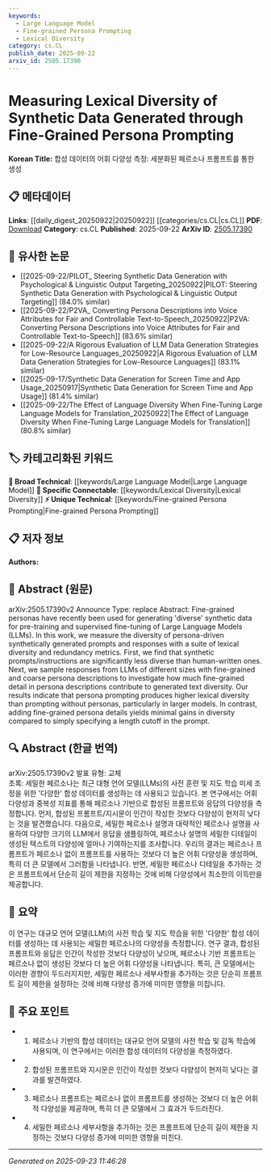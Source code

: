 ```yaml
---
keywords:
  - Large Language Model
  - Fine-grained Persona Prompting
  - Lexical Diversity
category: cs.CL
publish_date: 2025-09-22
arxiv_id: 2505.17390
---
```


<!-- KEYWORD_LINKING_METADATA:
{
  "processed_timestamp": "2025-09-23T11:46:28.805374",
  "vocabulary_version": "1.0",
  "selected_keywords": [
    "Large Language Model",
    "Fine-grained Persona Prompting",
    "Lexical Diversity"
  ],
  "rejected_keywords": [],
  "similarity_scores": {
    "Large Language Model": 0.85,
    "Fine-grained Persona Prompting": 0.7,
    "Lexical Diversity": 0.82
  },
  "extraction_method": "AI_prompt_based",
  "budget_applied": true,
  "candidates_json": {
    "candidates": [
      {
        "surface": "Large Language Models",
        "canonical": "Large Language Model",
        "aliases": [
          "LLMs"
        ],
        "category": "broad_technical",
        "rationale": "Large Language Models are central to the study and connect well with other NLP concepts.",
        "novelty_score": 0.45,
        "connectivity_score": 0.88,
        "specificity_score": 0.65,
        "link_intent_score": 0.85
      },
      {
        "surface": "Fine-grained Persona Prompting",
        "canonical": "Fine-grained Persona Prompting",
        "aliases": [
          "Persona-driven Prompting"
        ],
        "category": "unique_technical",
        "rationale": "This is a unique method discussed in the paper, relevant for linking to specific NLP techniques.",
        "novelty_score": 0.75,
        "connectivity_score": 0.6,
        "specificity_score": 0.8,
        "link_intent_score": 0.7
      },
      {
        "surface": "Lexical Diversity",
        "canonical": "Lexical Diversity",
        "aliases": [
          "Text Diversity"
        ],
        "category": "specific_connectable",
        "rationale": "Lexical diversity is a key metric in evaluating NLP models, connecting to broader linguistic analysis.",
        "novelty_score": 0.55,
        "connectivity_score": 0.78,
        "specificity_score": 0.72,
        "link_intent_score": 0.82
      }
    ],
    "ban_list_suggestions": [
      "synthetic data",
      "diversity metrics"
    ]
  },
  "decisions": [
    {
      "candidate_surface": "Large Language Models",
      "resolved_canonical": "Large Language Model",
      "decision": "linked",
      "scores": {
        "novelty": 0.45,
        "connectivity": 0.88,
        "specificity": 0.65,
        "link_intent": 0.85
      }
    },
    {
      "candidate_surface": "Fine-grained Persona Prompting",
      "resolved_canonical": "Fine-grained Persona Prompting",
      "decision": "linked",
      "scores": {
        "novelty": 0.75,
        "connectivity": 0.6,
        "specificity": 0.8,
        "link_intent": 0.7
      }
    },
    {
      "candidate_surface": "Lexical Diversity",
      "resolved_canonical": "Lexical Diversity",
      "decision": "linked",
      "scores": {
        "novelty": 0.55,
        "connectivity": 0.78,
        "specificity": 0.72,
        "link_intent": 0.82
      }
    }
  ]
}
-->

# Measuring Lexical Diversity of Synthetic Data Generated through Fine-Grained Persona Prompting

**Korean Title:** 합성 데이터의 어휘 다양성 측정: 세분화된 페르소나 프롬프트를 통한 생성

## 📋 메타데이터

**Links**: [[daily_digest_20250922|20250922]] [[categories/cs.CL|cs.CL]]
**PDF**: [Download](https://arxiv.org/pdf/2505.17390.pdf)
**Category**: cs.CL
**Published**: 2025-09-22
**ArXiv ID**: [2505.17390](https://arxiv.org/abs/2505.17390)

## 🔗 유사한 논문
- [[2025-09-22/PILOT_ Steering Synthetic Data Generation with Psychological & Linguistic Output Targeting_20250922|PILOT: Steering Synthetic Data Generation with Psychological & Linguistic Output Targeting]] (84.0% similar)
- [[2025-09-22/P2VA_ Converting Persona Descriptions into Voice Attributes for Fair and Controllable Text-to-Speech_20250922|P2VA: Converting Persona Descriptions into Voice Attributes for Fair and Controllable Text-to-Speech]] (83.6% similar)
- [[2025-09-22/A Rigorous Evaluation of LLM Data Generation Strategies for Low-Resource Languages_20250922|A Rigorous Evaluation of LLM Data Generation Strategies for Low-Resource Languages]] (83.1% similar)
- [[2025-09-17/Synthetic Data Generation for Screen Time and App Usage_20250917|Synthetic Data Generation for Screen Time and App Usage]] (81.4% similar)
- [[2025-09-22/The Effect of Language Diversity When Fine-Tuning Large Language Models for Translation_20250922|The Effect of Language Diversity When Fine-Tuning Large Language Models for Translation]] (80.8% similar)

## 🏷️ 카테고리화된 키워드
**🧠 Broad Technical**: [[keywords/Large Language Model|Large Language Model]]
**🔗 Specific Connectable**: [[keywords/Lexical Diversity|Lexical Diversity]]
**⚡ Unique Technical**: [[keywords/Fine-grained Persona Prompting|Fine-grained Persona Prompting]]

## 📋 저자 정보

**Authors:** 

## 📄 Abstract (원문)

arXiv:2505.17390v2 Announce Type: replace 
Abstract: Fine-grained personas have recently been used for generating 'diverse' synthetic data for pre-training and supervised fine-tuning of Large Language Models (LLMs). In this work, we measure the diversity of persona-driven synthetically generated prompts and responses with a suite of lexical diversity and redundancy metrics. First, we find that synthetic prompts/instructions are significantly less diverse than human-written ones. Next, we sample responses from LLMs of different sizes with fine-grained and coarse persona descriptions to investigate how much fine-grained detail in persona descriptions contribute to generated text diversity. Our results indicate that persona prompting produces higher lexical diversity than prompting without personas, particularly in larger models. In contrast, adding fine-grained persona details yields minimal gains in diversity compared to simply specifying a length cutoff in the prompt.

## 🔍 Abstract (한글 번역)

arXiv:2505.17390v2 발표 유형: 교체  
초록: 세밀한 페르소나는 최근 대형 언어 모델(LLMs)의 사전 훈련 및 지도 학습 미세 조정을 위한 '다양한' 합성 데이터를 생성하는 데 사용되고 있습니다. 본 연구에서는 어휘 다양성과 중복성 지표를 통해 페르소나 기반으로 합성된 프롬프트와 응답의 다양성을 측정합니다. 먼저, 합성된 프롬프트/지시문이 인간이 작성한 것보다 다양성이 현저히 낮다는 것을 발견했습니다. 다음으로, 세밀한 페르소나 설명과 대략적인 페르소나 설명을 사용하여 다양한 크기의 LLM에서 응답을 샘플링하여, 페르소나 설명의 세밀한 디테일이 생성된 텍스트의 다양성에 얼마나 기여하는지를 조사합니다. 우리의 결과는 페르소나 프롬프트가 페르소나 없이 프롬프트를 사용하는 것보다 더 높은 어휘 다양성을 생성하며, 특히 더 큰 모델에서 그러함을 나타냅니다. 반면, 세밀한 페르소나 디테일을 추가하는 것은 프롬프트에서 단순히 길이 제한을 지정하는 것에 비해 다양성에서 최소한의 이득만을 제공합니다.

## 📝 요약

이 연구는 대규모 언어 모델(LLM)의 사전 학습 및 지도 학습을 위한 '다양한' 합성 데이터를 생성하는 데 사용되는 세밀한 페르소나의 다양성을 측정합니다. 연구 결과, 합성된 프롬프트와 응답은 인간이 작성한 것보다 다양성이 낮으며, 페르소나 기반 프롬프트는 페르소나 없이 생성된 것보다 더 높은 어휘 다양성을 나타냅니다. 특히, 큰 모델에서는 이러한 경향이 두드러지지만, 세밀한 페르소나 세부사항을 추가하는 것은 단순히 프롬프트 길이 제한을 설정하는 것에 비해 다양성 증가에 미미한 영향을 미칩니다.

## 🎯 주요 포인트

- 1. 페르소나 기반의 합성 데이터는 대규모 언어 모델의 사전 학습 및 감독 학습에 사용되며, 이 연구에서는 이러한 합성 데이터의 다양성을 측정하였다.
- 2. 합성된 프롬프트와 지시문은 인간이 작성한 것보다 다양성이 현저히 낮다는 결과를 발견하였다.
- 3. 페르소나 프롬프트는 페르소나 없이 프롬프트를 생성하는 것보다 더 높은 어휘적 다양성을 제공하며, 특히 더 큰 모델에서 그 효과가 두드러진다.
- 4. 세밀한 페르소나 세부사항을 추가하는 것은 프롬프트에 단순히 길이 제한을 지정하는 것보다 다양성 증가에 미미한 영향을 미친다.


---

*Generated on 2025-09-23 11:46:28*